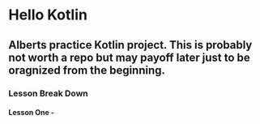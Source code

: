 # Hello Kotlin

## Alberts practice Kotlin project.  This is probably not worth a repo but may payoff later just to be oragnized from the beginning.

### Lesson Break Down

#### Lesson One -
